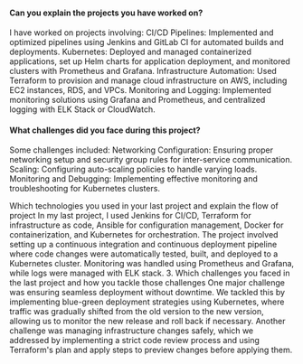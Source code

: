 #### Can you explain the projects you have worked on?
I have worked on projects involving:
CI/CD Pipelines: Implemented and optimized pipelines using Jenkins and GitLab CI for automated builds and deployments.
Kubernetes: Deployed and managed containerized applications, set up Helm charts for application deployment, and monitored clusters with Prometheus and Grafana.
Infrastructure Automation: Used Terraform to provision and manage cloud infrastructure on AWS, including EC2 instances, RDS, and VPCs.
Monitoring and Logging: Implemented monitoring solutions using Grafana and Prometheus, and centralized logging with ELK Stack or CloudWatch.
#### What challenges did you face during this project?
Some challenges included:
Networking Configuration: Ensuring proper networking setup and security group rules for inter-service communication.
Scaling: Configuring auto-scaling policies to handle varying loads.
Monitoring and Debugging: Implementing effective monitoring and troubleshooting for Kubernetes clusters.

 Which technologies you used in your last project and explain the flow of project
In my last project, I used Jenkins for CI/CD, Terraform for infrastructure as code, Ansible for configuration management, Docker for containerization, and Kubernetes for orchestration. The project involved setting up a continuous integration and continuous deployment pipeline where code changes were automatically tested, built, and deployed to a Kubernetes cluster. Monitoring was handled using Prometheus and Grafana, while logs were managed with ELK stack.
3. Which challenges you faced in the last project and how you tackle those challenges
One major challenge was ensuring seamless deployment without downtime. We tackled this by implementing blue-green deployment strategies using Kubernetes, where traffic was gradually shifted from the old version to the new version, allowing us to monitor the new release and roll back if necessary. Another challenge was managing infrastructure changes safely, which we addressed by implementing a strict code review process and using Terraform's plan and apply steps to preview changes before applying them.



